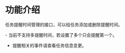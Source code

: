 # 功能介绍
任务提醒时间管理的接口，可以给任务添加或删除提醒时间。

<md-alert type="warn">

</md-alert>




<md-alert type="tip">
- 当前不支持多提醒时间，若设置了多个只会提醒第一个。
  
- 提醒相关的事件请查看任务信息变更。
</md-alert>

